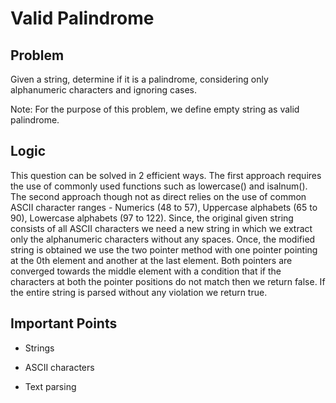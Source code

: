 # Valid Palindrome

## Problem

Given a string, determine if it is a palindrome, considering only alphanumeric characters and ignoring cases.

Note: For the purpose of this problem, we define empty string as valid palindrome.

## Logic

This question can be solved in 2 efficient ways. The first approach requires the use of commonly used functions such as lowercase() and isalnum(). The second approach though not as direct relies on the use of common ASCII character ranges - Numerics (48 to 57), Uppercase alphabets (65 to 90), Lowercase alphabets (97 to 122). Since, the original given string consists of all ASCII characters we need a new string in which we extract only the alphanumeric characters without any spaces. Once, the modified string is obtained we use the two pointer method with one pointer pointing at the 0th element and another at the last element. Both pointers are converged towards the middle element with a condition that if the characters at both the pointer positions do not match then we return false. If the entire string is parsed without any violation we return true.

## Important Points

- Strings

- ASCII characters

- Text parsing